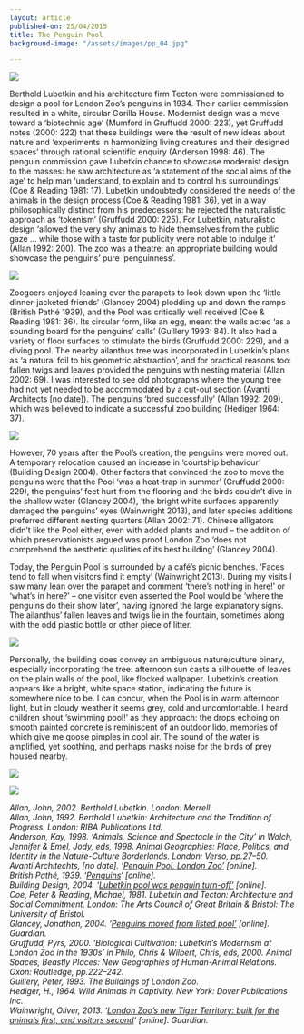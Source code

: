 ```yaml
---
layout: article
published-on: 25/04/2015
title: The Penguin Pool
background-image: "/assets/images/pp_04.jpg"

---
```

![](/assets/images/pp_01.jpg)

Berthold Lubetkin and his architecture firm Tecton were commissioned to design a pool for London Zoo’s penguins in 1934. Their earlier commission resulted in a white, circular Gorilla House. Modernist design was a move toward a ‘biotechnic age’ (Mumford in Gruffudd 2000: 223), yet Gruffudd notes (2000: 222) that these buildings were the result of new ideas about nature and ‘experiments in harmonizing living creatures and their designed spaces’ through rational scientific enquiry (Anderson 1998: 46). The penguin commission gave Lubetkin chance to showcase modernist design to the masses: he saw architecture as ‘a statement of the social aims of the age’ to help man ‘understand, to explain and to control his surroundings’ (Coe & Reading 1981: 17). Lubetkin undoubtedly considered the needs of the animals in the design process (Coe & Reading 1981: 36), yet in a way philosophically distinct from his predecessors: he rejected the naturalistic approach as ‘tokenism’ (Gruffudd 2000: 225). For Lubetkin, naturalistic design ‘allowed the very shy animals to hide themselves from the public gaze … while those with a taste for publicity were not able to indulge it’ (Allan 1992: 200). The zoo was a theatre: an appropriate building would showcase the penguins’ pure ‘penguinness’.

![](/assets/images/pp_02.jpg)

Zoogoers enjoyed leaning over the parapets to look down upon the ‘little dinner-jacketed friends’ (Glancey 2004) plodding up and down the ramps (British Pathé 1939), and the Pool was critically well received (Coe & Reading 1981: 36). Its circular form, like an egg, meant the walls acted ‘as a sounding board for the penguins’ calls’ (Guillery 1993: 84). It also had a variety of floor surfaces to stimulate the birds (Gruffudd 2000: 229), and a diving pool. The nearby ailanthus tree was incorporated in Lubetkin’s plans as ‘a natural foil to his geometric abstraction’, and for practical reasons too: fallen twigs and leaves provided the penguins with nesting material (Allan 2002: 69). I was interested to see old photographs where the young tree had not yet needed to be accommodated by a cut-out section (Avanti Architects \[no date\]). The penguins ‘bred successfully’ (Allan 1992: 209), which was believed to indicate a successful zoo building (Hediger 1964: 37).

![](/assets/images/pp_03.jpg)

However, 70 years after the Pool’s creation, the penguins were moved out. A temporary relocation caused an increase in ‘courtship behaviour’ (Building Design 2004). Other factors that convinced the zoo to move the penguins were that the Pool ‘was a heat-trap in summer’ (Gruffudd 2000: 229), the penguins’ feet hurt from the flooring and the birds couldn’t dive in the shallow water (Glancey 2004), ‘the bright white surfaces apparently damaged the penguins’ eyes (Wainwright 2013), and later species additions preferred different nesting quarters (Allan 2002: 71). Chinese alligators didn’t like the Pool either, even with added plants and mud – the addition of which preservationists argued was proof London Zoo ‘does not comprehend the aesthetic qualities of its best building’ (Glancey 2004).

Today, the Penguin Pool is surrounded by a café’s picnic benches. ‘Faces tend to fall when visitors find it empty’ (Wainwright 2013). During my visits I saw many lean over the parapet and comment ‘there’s nothing in here!’ or ‘what’s in here?’ – one visitor even asserted the Pool would be ‘where the penguins do their show later’, having ignored the large explanatory signs. The ailanthus’ fallen leaves and twigs lie in the fountain, sometimes along with the odd plastic bottle or other piece of litter.

![](/assets/images/pp_04.jpg)

Personally, the building does convey an ambiguous nature/culture binary, especially incorporating the tree: afternoon sun casts a silhouette of leaves on the plain walls of the pool, like flocked wallpaper. Lubetkin’s creation appears like a bright, white space station, indicating the future is somewhere nice to be. I can concur, when the Pool is in warm afternoon light, but in cloudy weather it seems grey, cold and uncomfortable. I heard children shout ‘swimming pool!’ as they approach: the drops echoing on smooth painted concrete is reminiscent of an outdoor lido, memories of which give me goose pimples in cool air. The sound of the water is amplified, yet soothing, and perhaps masks noise for the birds of prey housed nearby.

![](/assets/images/pp_05.jpg)

![](/assets/images/pp_06.jpg)

_Allan, John, 2002. Berthold Lubetkin. London: Merrell.  
Allan, John, 1992. Berthold Lubetkin: Architecture and the Tradition of Progress. London: RIBA Publications Ltd.  
Anderson, Kay, 1998. ‘Animals, Science and Spectacle in the City’ in Wolch, Jennifer & Emel, Jody, eds, 1998. Animal Geographies: Place, Politics, and Identity in the Nature-Culture Borderlands. London: Verso, pp.27–50.  
Avanti Architechts, \[no date\]. ‘_[_Penguin Pool, London Zoo’_](http://avantiarchitects.co.uk/project/penguin-pool-london-zoo/#4) _\[online\].  
British Pathé, 1939. ‘_[_Penguins_](http://www.britishpathe.com/video/penguins-3/query/penguins+london)_‘ \[online\].  
Building Design, 2004. ‘_[_Lubetkin pool was penguin turn-off’_](http://www.bdonline.co.uk/lubetkin-pool-was-penguin-turn-off/3038063.article) _\[online\].  
Coe, Peter & Reading, Michael, 1981. Lubetkin and Tecton: Architecture and Social Commitment. London: The Arts Council of Great Britain & Bristol: The University of Bristol.  
Glancey, Jonathan, 2004. ‘_[_Penguins moved from listed pool’_](http://www.theguardian.com/uk/2004/jul/03/arts.artsnews) _\[online\]. Guardian.  
Gruffudd, Pyrs, 2000. ‘Biological Cultivation: Lubetkin’s Modernism at London Zoo in the 1930s’ in Philo, Chris & Wilbert, Chris, eds, 2000. Animal Spaces, Beastly Places: New Geographies of Human-Animal Relations. Oxon: Routledge, pp.222–242.  
Guillery, Peter, 1993. The Buildings of London Zoo.  
Hediger, H., 1964. Wild Animals in Captivity. New York: Dover Publications Inc.  
Wainwright, Oliver, 2013. ‘_[_London Zoo’s new Tiger Territory: built for the animals first, and visitors second_](http://www.theguardian.com/artanddesign/architecture-design-blog/2013/mar/20/london-zoo-new-tiger-territory)_‘ \[online\]. Guardian._